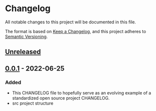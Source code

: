 # Changelog
All notable changes to this project will be documented in this file.

The format is based on [Keep a Changelog](https://keepachangelog.com/en/1.0.0/),
and this project adheres to [Semantic Versioning](https://semver.org/spec/v2.0.0.html).

## [Unreleased]


## [0.0.1] - 2022-06-25
### Added
- This CHANGELOG file to hopefully serve as an evolving example of a
  standardized open source project CHANGELOG.
- src project structure

[Unreleased]: https://github.com/sh1457/my_package/compare/v1.0.0...HEAD
[0.0.1]: https://github.com/sh1457/my_package/releases/tag/v0.0.1